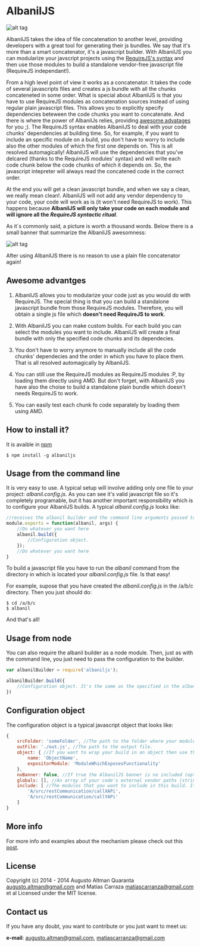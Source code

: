 AlbanilJS
=========

![alt tag](https://raw.githubusercontent.com/augusto-altman/AlbanilJS/master/albanilJS-01.png)

AlbanilJS takes the idea of file concatenation to another level, providing developers with a great tool for generating their js bundles. We say that it's more than a smart concatenator, it's a javascript builder. With AlbanilJS you can modularize your javscript projects using the [RequireJS's syntax](http://requirejs.org/) and then use those modules to build a standalone vendor-free javascript file (RequireJS independant!).

From a high level point of view it works as a concatenator. It takes the code of several javascripts files and creates a js bundle with all the chunks concateneted in some order. What is special about AlbanilJS is that you have to use RequireJS modules as concatenation sources instead of using regular plain javascript files. This allows you to explicitly specify dependencies beteween the code chunks you want to concatenate. And there is where the power of AlbanilJs relies, providing [awesome advatages](#awesome-advantges) for you ;). The RequireJS syntax enables AlbanilJS to deal with your code chunks' dependencies at building time. So, for example, if you want to include an specific module on a build, you don't have to worry to include also the other modules of which the first one depends on. This is all resolved automagically! AlbanilJS will use the dependencies that you've delcared (thanks to the RequireJS modules' syntax) and will write each code chunk below the code chunks of which it depends on. So, the javascript intepreter will always read the concatened code in the correct order.

At the end you will get a clean javascript bundle, and when we say a clean, we really mean clean!. AlbanilJS will not add any vendor dependency to your code, your code will work as is (it won't need RequireJS to work). This happens because **AlbanilJS will only take your code on each module and will ignore all the _RequireJS syntactic ritual_**.

As it´s commonly said, a picture is worth a thousand words. Below there is a small banner that summarize the AlbanilJS awesomness:

![alt tag](https://raw.githubusercontent.com/augusto-altman/AlbanilJS/master/doc/banner.png)

After using AlbanilJS there is no reason to use a plain file concatenator again!

Awesome advantges
-------------

1. AlbanilJS allows you to modularize your code just as you would do with RequireJS. The special thing is that you can build a standalone javascript bundle from those RequireJS modules. Therefore, you will obtain a single js file which **doesn't need RequireJS to work**.

2. With AlbanilJS you can make custom builds. For each build you can select the modules you want to include. AlbanilJS will create a final bundle with only the specified code chunks and its dependecies.

3. You don't have to worry anymore to manually include all the code chunks' dependecies and the order in which you have to place them. That is all resolved automagically by AlbanilJS.

4. You can still use the RequireJS modules as RequireJS modules :P, by loading them directly using AMD. But don't forget, with AlbanilJS you have also the choise to build a standalone plain bundle which doesn't needs RequireJS to work.

5. You can easily test each chunk fo code separately by loading them using AMD.

How to install it?
-------------

It is avaible in [npm](https://www.npmjs.org/package/albaniljs)

```shell
$ npm install -g albaniljs
```

Usage from the command line
-------------

It is very easy to use. A typical setup will involve adding only one file to your project: _albanil.config.js_. As you can see it's valid javascript file so it's completely programable, but it has another important responsibility which is to configure your AlbanilJS builds. A typical _albanil.config.js_ looks like:

```JavaScript
//receives the albanil builder and the command line arguments passed to the albanil command
module.exports = function(albanil, args) { 
	//Do whatever you want here
    albanil.build({
		//Configuration object.
    });
    //Do whatever you want here
}
```

To build a javascript file you have to run the _albanil_ command from the directory in which is located your _albanil.config.js_ file. Is that easy!

For example, supose that you have created the _albanil.config.js_ in the /a/b/c directory. Then you just should do:

```shell
$ cd /a/b/c
$ albanil
```

And that's all!

Usage from node
-------------

You can also require the albanil builder as a node module. Then, just as with the command line, you just need to pass the configuration to the builder.

```JavaScript
var albanilBuilder = require('albaniljs');

albanilBuilder.build({
    //Configuration object. It's the same as the specified in the albanil.config.js files!
})
```

Configuration object
-------------

The configuration object is a typical javascript object that looks like:

```JavaScript
{
	srcFolder: 'someFolder', //The path to the folder where your modules are located.
	outFile: './out.js', //The path to the output file.
	object: { //If you want to wrap your build in an object then use this option (optional).
		name: 'ObjectName',
		expositorModule: 'ModuleWhichExposesFunctionality'
	},
    noBanner: false, //If true the AlbanilJS banner is no included (optional, false by default). Available from version 0.0.7
    globals: [], //An array of your code's external vendor paths (strings) to be injerted in the bundle (optional). Available from version 0.0.7
	include: [ //The modules that you want to include in this build. It could be just the name or the entire path.
		'A/src/restCommunication/callXAPi',
		'A/src/restCommunication/callYAPi'
	]
}
```

More info
-------------
For more info and examples about the mechanism please check out this [post](http://augustoaltman.tumblr.com/post/103432024045/from-requirejs-modules-to-standalone-javascript).

License
-------------

Copyright (c) 2014 - 2014 Augusto Altman Quaranta <augusto.altman@gmail.com> and Matias Carraza <matiascarranza@gmail.com> et al Licensed under the MIT license.

Contact us
-------------

If you have any doubt, you want to contribute or you just want to meet us:

**e-mail**: augusto.altman@gmail.com, matiascarranza@gmail.com